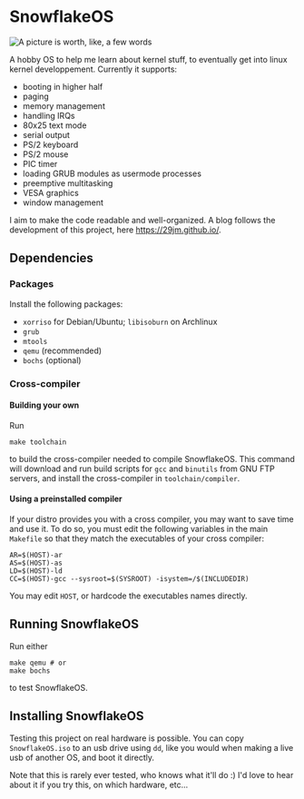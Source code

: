 # SnowflakeOS

![A picture is worth, like, a few words](https://29jm.github.io/assets/sos-paint.png)

A hobby OS to help me learn about kernel stuff, to eventually get into linux kernel developpement. Currently it supports:
+ booting in higher half
+ paging
+ memory management
+ handling IRQs
+ 80x25 text mode
+ serial output
+ PS/2 keyboard
+ PS/2 mouse
+ PIC timer
+ loading GRUB modules as usermode processes
+ preemptive multitasking
+ VESA graphics
+ window management

I aim to make the code readable and well-organized. A blog follows the development of this project, here https://29jm.github.io/.

## Dependencies

### Packages

Install the following packages:

+ `xorriso` for Debian/Ubuntu; `libisoburn` on Archlinux
+ `grub`
+ `mtools`
+ `qemu` (recommended)
+ `bochs` (optional)

### Cross-compiler

#### Building your own

Run

    make toolchain

to build the cross-compiler needed to compile SnowflakeOS. This command will download and run build scripts for `gcc` and `binutils` from GNU FTP servers, and install the cross-compiler in `toolchain/compiler`.

#### Using a preinstalled compiler

If your distro provides you with a cross compiler, you may want to save time and use it. To do so, you must edit the following variables in the main `Makefile` so that they match the executables of your cross compiler:

    AR=$(HOST)-ar
    AS=$(HOST)-as
    LD=$(HOST)-ld
    CC=$(HOST)-gcc --sysroot=$(SYSROOT) -isystem=/$(INCLUDEDIR)

You may edit `HOST`, or hardcode the executables names directly.

## Running SnowflakeOS

Run either

    make qemu # or
    make bochs

to test SnowflakeOS.

## Installing SnowflakeOS

Testing this project on real hardware is possible. You can copy `SnowflakeOS.iso` to an usb drive using `dd`, like you would when making a live usb of another OS, and boot it directly.

Note that this is rarely ever tested, who knows what it'll do :) I'd love to hear about it if you try this, on which hardware, etc...